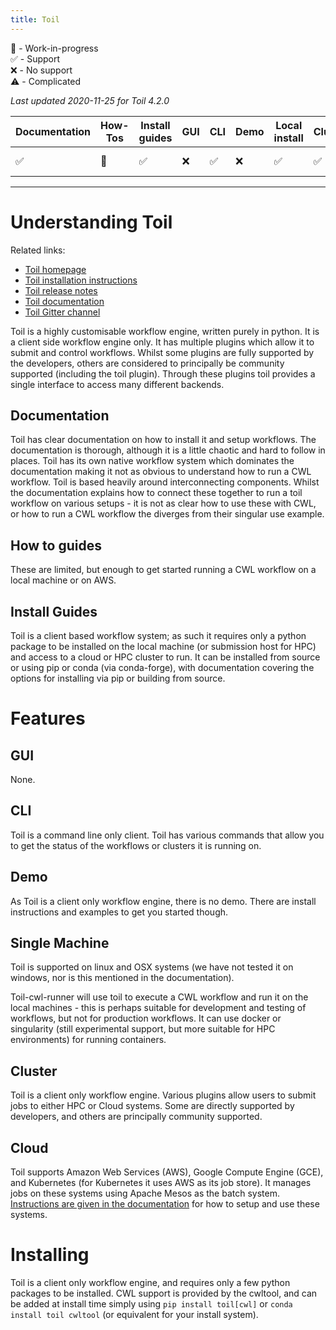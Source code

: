 ```yaml
---
title: Toil
---
```


🚧 - Work-in-progress  
✅ - Support  
❌ - No support  
⚠️  - Complicated  

_Last updated 2020-11-25 for Toil 4.2.0_

| Documentation | How-Tos | Install guides | GUI | CLI | Demo | Local install | Cluster | Cloud | Complex setup | Complex use | CWL version |
| -- | --- | -- | -- | -- | -- | -- | -- | -- | -- | -- | -- |
| ✅ | 🚧 | ✅ | ❌ | ✅ | ❌ | ✅ | ✅ | ⚠ | ⚠ | ⚠ | v1.2.0-dev4 |


----


# Understanding Toil

Related links:
* [Toil homepage](https://toil.ucsc-cgl.org/)
* [Toil installation instructions](http://toil.readthedocs.io/en/latest/gettingStarted/install.html)
* [Toil release notes](https://github.com/DataBiosphere/toil/releases/latest)
* [Toil documentation](https://toil.readthedocs.io/en/latest/)
* [Toil Gitter channel](https://gitter.im/bd2k-genomics-toil/Lobby)

Toil is a highly customisable workflow engine, written purely in python. It is a client side workflow engine only. It has multiple plugins which allow it to submit and control workflows.  Whilst some plugins are fully supported by the developers, others are considered to principally be community supported (including the toil plugin).  Through these plugins toil provides a single interface to access many different backends. 


## Documentation

Toil has clear documentation on how to install it and setup workflows. The documentation is thorough, although it is a little chaotic and hard to follow in places. Toil has its own native workflow system which dominates the documentation making it not as obvious to understand how to run a CWL workflow.  Toil is based heavily around interconnecting components. Whilst the documentation explains how to connect these together to run a toil workflow on various setups - it is not as clear how to use these with CWL, or how to run a CWL workflow the diverges from their singular use example.

## How to guides

These are limited, but enough to get started running a CWL workflow on a local machine or on AWS.

## Install Guides

Toil is a client based workflow system; as such it requires only a python package to be installed on the local machine (or submission host for HPC) and access to a cloud or HPC cluster to run. It can be installed from source or using pip or conda (via conda-forge), with documentation covering the options for installing via pip or building from source.


# Features

## GUI

None.

## CLI

Toil is a command line only client. Toil has various commands that allow you to get the status of the workflows or clusters it is running on.

## Demo

As Toil is a client only workflow engine, there is no demo.  There are install instructions and examples to get you started though.

## Single Machine

Toil is supported on linux and OSX systems (we have not tested it on windows, nor is this mentioned in the documentation).

Toil-cwl-runner will use toil to execute a CWL workflow and run it on the local machines - this is perhaps suitable for development and testing of workflows, but not for production workflows. It can use docker or singularity (still experimental support, but more suitable for HPC environments) for running containers.


## Cluster

Toil is a client only workflow engine.  Various plugins allow users to submit jobs to either HPC or Cloud systems.  Some are directly supported by developers, and others are principally community supported.

## Cloud

Toil supports Amazon Web Services (AWS), Google Compute Engine (GCE), and Kubernetes (for Kubernetes it uses AWS as its job store). It manages jobs on these systems using Apache Mesos as the batch system. [Instructions are given in the documentation](https://toil.readthedocs.io/en/latest/running/cloud/cloud.html) for how to setup and use these systems.


# Installing

Toil is a client only workflow engine, and requires only a few python packages to be installed. CWL support is provided by the cwltool, and can be added at install time simply using `pip install toil[cwl]` or `conda install toil cwltool` (or equivalent for your install system).
     
